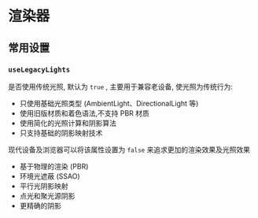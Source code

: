 # 渲染器 



## 常用设置

### `useLegacyLights`

是否使用传统光照, 默认为 `true` , 主要用于兼容老设备, 使光照为传统行为:

+ 只使用基础光照类型 (AmbientLight、DirectionalLight 等)
+ 使用旧版材质和着色语法,不支持 PBR 材质
+ 使用简化的光照计算和阴影算法
+ 只支持基础的阴影映射技术

现代设备及浏览器可以将该属性设置为 `false` 来追求更加的渲染效果及光照效果

+ 基于物理的渲染 (PBR)
+ 环境光遮蔽 (SSAO)
+ 平行光阴影映射
+ 点光和聚光源阴影
+ 更精确的阴影

